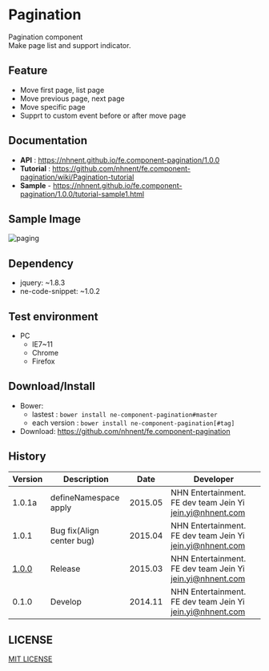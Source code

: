Pagination
===============
Pagination component<br>
Make page list and support indicator.

## Feature
* Move first page, list page
* Move previous page, next page 
* Move specific page
* Supprt to custom event before or after move page

## Documentation
* **API** : https://nhnent.github.io/fe.component-pagination/1.0.0
* **Tutorial** : https://github.com/nhnent/fe.component-pagination/wiki/Pagination-tutorial
* **Sample** - https://nhnent.github.io/fe.component-pagination/1.0.0/tutorial-sample1.html


## Sample Image
![paging](https://cloud.githubusercontent.com/assets/11814228/8349426/9449564a-1b57-11e5-96fa-0a067b8e718c.png)

## Dependency
* jquery: ~1.8.3
* ne-code-snippet: ~1.0.2

## Test environment
* PC
	* IE7~11
	* Chrome
	* Firefox


## Download/Install
* Bower:
   * lastest : `bower install ne-component-pagination#master`
   * each version : `bower install ne-component-pagination[#tag]`
* Download: https://github.com/nhnent/fe.component-pagination

## History
| Version | Description | Date | Developer |
| ---- | ---- | ---- | ---- |
| 1.0.1a | defineNamespace apply | 2015.05 | NHN Entertainment. FE dev team Jein Yi <jein.yi@nhnent.com> |
| 1.0.1 | Bug fix(Align center bug) | 2015.04 | NHN Entertainment. FE dev team Jein Yi <jein.yi@nhnent.com> |
| <a href="https://github.nhnent.com/pages/fe/component-pagination/1.0.0">1.0.0</a> | Release | 2015.03 | NHN Entertainment. FE dev team Jein Yi <jein.yi@nhnent.com> |
| 0.1.0 | Develop | 2014.11 | NHN Entertainment. FE dev team Jein Yi <jein.yi@nhnent.com> |


## LICENSE
[MIT LICENSE](LICENSE)